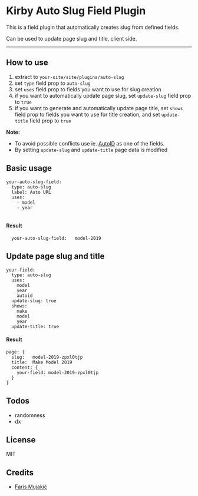 # Kirby Auto Slug Field Plugin

This is a field plugin that automatically creates slug from defined fields.

Can be used to update page slug and title, client side.

****

## How to use

1. extract to `your-site/site/plugins/auto-slug`
2. set `type` field prop to `auto-slug`
3. set `uses` field prop to fields you want to use for slug creation
4. if you want to automatically update page slug, set `update-slug` field prop to `true`
5. if you want to generate and automatically update page title, set `shows` field prop to fields you want to use for title creation, and set `update-title` field prop to `true`



**Note:**
- To avoid possible conflicts use ie. [AutoID](https://github.com/bnomei/kirby3-autoid) as one of the fields.
- By setting `update-slug` and `update-title` page data is modified

## Basic usage
```
your-auto-slug-field:
  type: auto-slug
  label: Auto URL
  uses:
    - model
    - year
    
```
#### Result
```
  your-auto-slug-field:   model-2019
```

## Update page slug and title
```
your-field:
  type: auto-slug
  uses:
    model
    year
    autoid
  update-slug: true
  shows:
    make
    model
    year
  update-title: true
```

#### Result
```
page: {
  slug:   model-2019-zpxl0tjp
  title:  Make Model 2019
  content: {
    your-field: model-2019-zpxl0tjp
  }
}
```

## Todos
- randomness
- dx


## License

MIT

## Credits

- [Faris Mujakić](https://github.com/fmujakitz)
